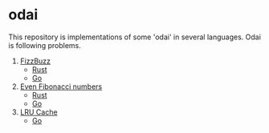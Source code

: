 # odai

This repository is implementations of some 'odai' in several languages.
Odai is following problems.

1. [FizzBuzz](https://en.wikipedia.org/wiki/Fizz_buzz)
   * [Rust](./rust/fizz-buzz)
   * [Go](./go/fizz_buzz/fizz_buzz.go)
1. [Even Fibonacci numbers](https://projecteuler.net/problem=2)
   * [Rust](./rust/fibonacci)
   * [Go](./go/fibonacci/fibonacci.go)
1. [LRU Cache](https://www.slideshare.net/t_wada/tddbc-exercise)
   * [Go](./go/lru/lru_cache.go)
